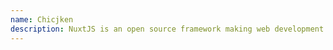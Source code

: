 ```yaml
---
name: Chicjken
description: NuxtJS is an open source framework making web development simple and powerful.
---
```

